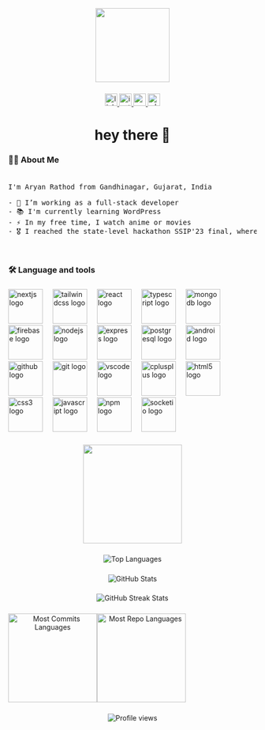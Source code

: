 <div align="center">
  <img height="150" src="https://media.tenor.com/getgZf-P-I8AAAAi/luffy-one-piece.gif"  />
</div>

###

<div align="center">
  <a href="https://www.linkedin.com/in/aryan-rathod-a8140b233/" target="_blank">
    <img src="https://img.shields.io/static/v1?message=LinkedIn&logo=linkedin&label=&color=0077B5&logoColor=white&labelColor=&style=for-the-badge" height="25" alt="linkedin logo"  />
  </a>
  <a href="https://www.instagram.com/ar.yan21_/" target="_blank">
    <img src="https://img.shields.io/static/v1?message=Instagram&logo=instagram&label=&color=E4405F&logoColor=white&labelColor=&style=for-the-badge" height="25" alt="instagram logo"  />
  </a>
  <a href="mailto:aryanrathod410@gmail.com" target="_blank">
    <img src="https://img.shields.io/static/v1?message=Gmail&logo=gmail&label=&color=D14836&logoColor=white&labelColor=&style=for-the-badge" height="25" alt="gmail logo"  />
  </a>
  <a href="https://wa.me/9537954871" target="_blank">
    <img src="https://img.shields.io/static/v1?message=Whatsapp&logo=whatsapp&label=&color=25D366&logoColor=white&labelColor=&style=for-the-badge" height="25" alt="whatsapp logo"  />
  </a>
</div>

###

<h1 align="center">hey there 👋</h1>

###

<h3 align="left">👩‍💻  About Me</h3>

###
<pre>
<p align="left">I'm Aryan Rathod from Gandhinagar, Gujarat, India<br><br>- 🔭 I’m working as a full-stack developer<br>- 📚 I'm currently learning WordPress<br>- ⚡ In my free time, I watch anime or movies<br>- 🎖️ I reached the state-level hackathon SSIP'23 final, where over 20,000 students registered, as a team leader</p>
</pre>  

###

<h3 align="left">🛠 Language and tools</h3>

###

<div align="left">
  <img src="https://cdn.jsdelivr.net/gh/devicons/devicon/icons/nextjs/nextjs-original.svg" height="70" alt="nextjs logo"  />
  <img width="12" />
  <img src="https://cdn.jsdelivr.net/gh/devicons/devicon/icons/tailwindcss/tailwindcss-original-wordmark.svg" height="70" alt="tailwindcss logo"  />
  <img width="12" />
  <img src="https://cdn.jsdelivr.net/gh/devicons/devicon/icons/react/react-original.svg" height="70" alt="react logo"  />
  <img width="12" />
  <img src="https://cdn.jsdelivr.net/gh/devicons/devicon/icons/typescript/typescript-original.svg" height="70" alt="typescript logo"  />
  <img width="12" />
  <img src="https://cdn.jsdelivr.net/gh/devicons/devicon/icons/mongodb/mongodb-original.svg" height="70" alt="mongodb logo"  />
  <img width="12" />
  <img src="https://cdn.jsdelivr.net/gh/devicons/devicon/icons/firebase/firebase-plain.svg" height="70" alt="firebase logo"  />
  <img width="12" />
  <img src="https://cdn.jsdelivr.net/gh/devicons/devicon/icons/nodejs/nodejs-original.svg" height="70" alt="nodejs logo"  />
  <img width="12" />
  <img src="https://cdn.jsdelivr.net/gh/devicons/devicon/icons/express/express-original.svg" height="70" alt="express logo"  />
  <img width="12" />
  <img src="https://cdn.jsdelivr.net/gh/devicons/devicon/icons/postgresql/postgresql-original.svg" height="70" alt="postgresql logo"  />
  <img width="12" />
  <img src="https://cdn.jsdelivr.net/gh/devicons/devicon/icons/android/android-original.svg" height="70" alt="android logo"  />
  <img width="12" />
  <img src="https://cdn.jsdelivr.net/gh/devicons/devicon/icons/github/github-original.svg" height="70" alt="github logo"  />
  <img width="12" />
  <img src="https://cdn.jsdelivr.net/gh/devicons/devicon/icons/git/git-original.svg" height="70" alt="git logo"  />
  <img width="12" />
  <img src="https://cdn.jsdelivr.net/gh/devicons/devicon/icons/vscode/vscode-original.svg" height="70" alt="vscode logo"  />
  <img width="12" />
  <img src="https://cdn.jsdelivr.net/gh/devicons/devicon/icons/cplusplus/cplusplus-original.svg" height="70" alt="cplusplus logo"  />
  <img width="12" />
  <img src="https://cdn.jsdelivr.net/gh/devicons/devicon/icons/html5/html5-original.svg" height="70" alt="html5 logo"  />
  <img width="12" />
  <img src="https://cdn.jsdelivr.net/gh/devicons/devicon/icons/css3/css3-original.svg" height="70" alt="css3 logo"  />
  <img width="12" />
  <img src="https://cdn.jsdelivr.net/gh/devicons/devicon/icons/javascript/javascript-original.svg" height="70" alt="javascript logo"  />
  <img width="12" />
  <img src="https://cdn.jsdelivr.net/gh/devicons/devicon/icons/npm/npm-original-wordmark.svg" height="70" alt="npm logo"  />
  <img width="12" />
  <img src="https://cdn.jsdelivr.net/gh/devicons/devicon/icons/socketio/socketio-original.svg" height="70" alt="socketio logo"  />
</div>

###

<h3 align="left"></h3>

###

<div align="center">
  <img height="200" src="https://i.pinimg.com/originals/69/be/7e/69be7e1f5343b7ebf9632ec5e554f1f6.gif"  />
</div>

###

<div align="center">
  <img src="https://github-readme-stats.vercel.app/api/top-langs/?username=Aryanrathod21&layout=compact&theme=radical" alt="Top Languages" />
</div>

###

<div align="center">
  <img src="https://github-readme-stats.vercel.app/api?username=Aryanrathod21&show_icons=true&theme=radical" alt="GitHub Stats" />
</div>

###

<div align="center">
  <img src="https://github-readme-streak-stats.herokuapp.com?user=Aryanrathod21&theme=radical" alt="GitHub Streak Stats" />
</div>

###

<div align="center" style="display: flex;">
    <img src="http://github-profile-summary-cards.vercel.app/api/cards/most-commit-language?username=Aryanrathod21&theme=transparent&exclude=html,CSS,Jupyter%20Notebook" height="180em" alt="Most Commits Languages"/>
    <img src="http://github-profile-summary-cards.vercel.app/api/cards/repos-per-language?username=Aryanrathod21&theme=transparent&exclude=html,CSS,Jupyter%20Notebook" height="180em" alt="Most Repo Languages"/>
</div>


###

<div align="center">
  <img src="https://komarev.com/ghpvc/?username=Aryanrathod21&label=Profile%20views&color=0e75b6&style=flat" alt="Profile views" />
</div>

